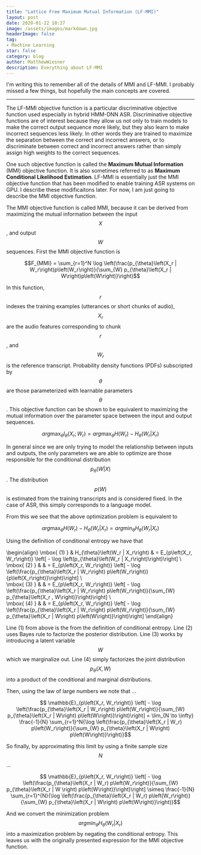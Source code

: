 ```yaml
---
title: "Lattice Free Maximum Mutual Information (LF-MMI)"
layout: post
date: 2020-01-22 10:27
image: /assets/images/markdown.jpg
headerImage: false
tag:
- Machine Learning
star: false
category: blog
author: MatthewWiesner
description: Everything about LF-MMI
---
```


I'm writing this to remember all of the details of MMI and LF-MMI. I probably missed a few things, but hopefully the main concepts are covered.

__________________________________________________________________________

The LF-MMI objective function is a particular discriminative objective function used especially in hybrid HMM-DNN ASR.
Discriminative objective functions are of interest because they allow us not only to train models to make the correct output sequence
more likely, but they also learn to make incorrect sequences less likely. In other words they are trained to maximize the separation
between the correct and incorrect answers, or to discriminate between correct and incorrect answers rather than simply assign high weights to the correct sequences.

One such objective function is called the **Maximum Mutual Information** (MMI) objective function. It is also sometimes referred to as
**Maximum Conditional Likelihood Estimation**. LF-MMI is essentially just the MMI objective function that has been modified to enable 
training ASR systems on GPU. I describe these modificaitons later. For now, I am just going to describe the MMI objective function.

The MMI objective function is called MMI, because it can be derived from maximizing the mutual information between the input
$$X$$, and output $$W$$ sequences. First the MMI objective function is

$$F_{MMI} = \sum_{r=1}^N \log \left(\frac{p_{\theta}\left(X_r | W_r\right)p\left(W_r\right)}{\sum_{W} p_{\theta}\left(X_r | W\right)p\left(W\right)}\right)$$

In this function, $$r$$ indexes the training examples (utterances or short chunks of audio), $$X_r$$ are the audio features corresponding to chunk $$r$$, and $$W_r$$ is the reference transcript. Probability density functions (PDFs) subscripted by $$\theta$$ are those parameterized with learnable parameters $$\theta$$. This objective function can be shown to be equivalent to maximizing the mutual information over the parameter space between the input and output sequences.

$$ arg\max_\theta I_\theta \left(X_r; W_r\right) = arg\max_\theta H\left(W_r\right) - H_\theta\left(W_r | X_r\right)$$

In general since we are only trying to model the relationship between inputs and outputs, the only parameters we are able to optimize
are those responsible for the conditional distribution $$p_\theta\left(W | X\right)$$. The distribution $$p\left(W\right)$$ is estimated
from the training transcripts and is considered fixed. In the case of ASR, this simply corresponds to a language model.

From this we see that the above optimization problem is equivalent to

$$ arg\max_\theta H\left(W_r\right) - H_\theta\left(W_r | X_r\right) = arg\min_\theta H_{\theta}\left(W_r | X_r\right)$$

Using the definition of conditional entropy we have that

\begin{align}
\mbox{ (1)   } & H_{\theta}\left(W_r | X_r\right) & = E_{p\left(X_r, W_r\right)} \left[ - \log \left(p_{\theta}\left(W_r | X_r\right)\right)\right] \\\
\mbox{ (2)   } & & = E_{p\left(X_r, W_r\right)} \left[ - \log \left(\frac{p_{\theta}\left(X_r | W_r\right) p\left(W_r\right)}{p\left(X_r\right)}\right)\right] \\\
\mbox{ (3)   } & & = E_{p\left(X_r, W_r\right)} \left[ - \log \left(\frac{p_{\theta}\left(X_r | W_r\right) p\left(W_r\right)}{\sum_{W} p_{\theta}\left(X_r , W\right)}\right)\right] \\\
\mbox{ (4)   } & & = E_{p\left(X_r, W_r\right)} \left[ - \log \left(\frac{p_{\theta}\left(X_r | W_r\right) p\left(W_r\right)}{\sum_{W} p_{\theta}\left(X_r | W\right) p\left(W\right)}\right)\right] 
\end{align}

Line (1) from above is the from the definition of conditional entropy. Line (2) uses Bayes rule to factorize the posterior distribution. Line (3)
works by introducing a latent variable $$W$$ which we marginalize out. Line (4) simply factorizes the joint distribution $$p_{\theta}\left(X, W\right)$$
into a product of the conditional and marginal distributions.

Then, using the law of large numbers we note that ...

$$ \mathbb{E}_{p\left(X_r, W_r\right)} \left[ - \log \left(\frac{p_{\theta}\left(X_r | W_r\right) p\left(W_r\right)}{\sum_{W} p_{\theta}\left(X_r | W\right) p\left(W\right)}\right)\right]  = \lim_{N \to \infty} \frac{-1}{N} \sum_{r=1}^N{\log \left(\frac{p_{\theta}\left(X_r | W_r) p\left(W_r\right)}{\sum_{W} p_{\theta}\left(X_r | W\right) p\left(W\right)}\right)}$$

So finally, by approximating this limit by using a finite sample size $$N$$ ...

$$ \mathbb{E}_{p\left(X_r, W_r\right)} \left[ - \log \left(\frac{p_{\theta}\left(X_r | W_r) p\left(W_r\right)}{\sum_{W} p_{\theta}\left(X_r | W \right) p\left(W\right)}\right)\right]  \simeq \frac{-1}{N} \sum_{r=1}^{N}{\log \left(\frac{p_{\theta}\left(X_r | W_r) p\left(W_r\right)}{\sum_{W} p_{\theta}\left(X_r | W\right) p\left(W\right)}\right)}$$

And we convert the minimization problem $$ arg\min_\theta H_{\theta}\left(W_r | X_r\right)$$ into a maximization problem by negating the conditional entropy. This leaves us with the originally presented expression for the MMI objective function.
